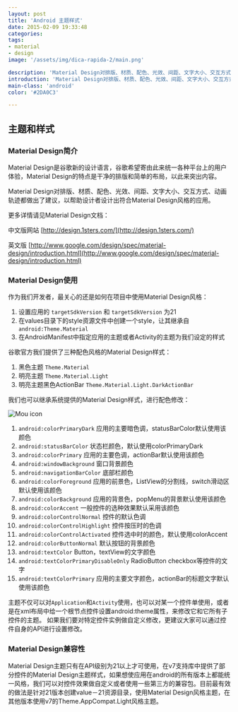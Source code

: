 ```yaml
---
layout: post
title: 'Android 主题样式'
date: 2015-02-09 19:33:48
categories:
tags:
- material
- design
image: '/assets/img/dica-rapida-2/main.png'

description: 'Material Design对排版、材质、配色、光效、间距、文字大小、交互方式、动画轨迹都做出了建议，以帮助设计者设计出符合Material Design风格的应用。'
introduction: 'Material Design对排版、材质、配色、光效、间距、文字大小、交互方式、动画轨迹都做出了建议，以帮助设计者设计出符合Material Design风格的应用。'
main-class: 'android'
color: '#2DA0C3'

---
```

## 主题和样式

### Material Design简介

Material Design是谷歌新的设计语言，谷歌希望寄由此来统一各种平台上的用户体验，Material Design的特点是干净的排版和简单的布局，以此来突出内容。

Material Design对排版、材质、配色、光效、间距、文字大小、交互方式、动画轨迹都做出了建议，以帮助设计者设计出符合Material Design风格的应用。

更多详情请见Material Design文档：

中文版网站 [http://design.1sters.com/](http://design.1sters.com/)

英文版 [http://www.google.com/design/spec/material-design/introduction.html](http://www.google.com/design/spec/material-design/introduction.html)

### Material Design使用

作为我们开发者，最关心的还是如何在项目中使用Material Design风格：

1.  设置应用的 `targetSdkVersion` 和 `targetSdkVersion` 为21
2.  在values目录下的style资源文件中创建一个style，让其继承自 `android:Theme.Material`
3.  在AndroidManifest中指定应用的主题或者Activity的主题为我们设定的样式

谷歌官方我们提供了三种配色风格的Material Design样式：

1.  黑色主题 `Theme.Material`
2.  明亮主题 `Theme.Material.Light`
3.  明亮主题黑色ActionBar `Theme.Material.Light.DarkActionBar`

我们也可以继承系统提供的Material Design样式，进行配色修改：

![Mou icon](ThemeColors.png)

1.  `android:colorPrimaryDark` 应用的主要暗色调，statusBarColor默认使用该颜色
2.  `android:statusBarColor` 状态栏颜色，默认使用colorPrimaryDark
3.  `android:colorPrimary` 应用的主要色调，actionBar默认使用该颜色
4.  `android:windowBackground` 窗口背景颜色
5.  `android:navigationBarColor` 底部栏颜色
6.  `android:colorForeground` 应用的前景色，ListView的分割线，switch滑动区默认使用该颜色
7.  `android:colorBackground` 应用的背景色，popMenu的背景默认使用该颜色
8.  `android:colorAccent` 一般控件的选种效果默认采用该颜色
9.  `android:colorControlNormal` 控件的默认色调　
10.  `android:colorControlHighlight` 控件按压时的色调
11.  `android:colorControlActivated` 控件选中时的颜色，默认使用colorAccent
12.  `android:colorButtonNormal` 默认按钮的背景颜色
13.  `android:textColor` Button，textView的文字颜色
14.  `android:textColorPrimaryDisableOnly` RadioButton checkbox等控件的文字
15.  `android:textColorPrimary` 应用的主要文字颜色，actionBar的标题文字默认使用该颜色

主题不仅可以对`Application`和`Activity`使用，也可以对某一个控件单使用，或者是在xml布局中给一个根节点控件设置android:theme属性，来修改它和它所有子控件的主题。
如果我们要对特定控件实例做自定义修改，更建议大家可以通过控件自身的API进行设置修改。

### Material Design兼容性

Material Design主题只有在API级别为21以上才可使用，在v7支持库中提供了部分控件的Material Design主题样式，如果想使应用在android的所有版本上都能统一风格，我们可以对控件效果做自定义或者使用一些第三方的兼容包。目前最有效的做法是针对21版本创建value－21资源目录，使用Material Design风格主题，在其他版本使用v7的Theme.AppCompat.Light风格主题。